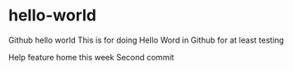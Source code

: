 # hello-world
Github hello world
This is for doing Hello Word in Github
for at least testing

Help feature home this week
Second commit
